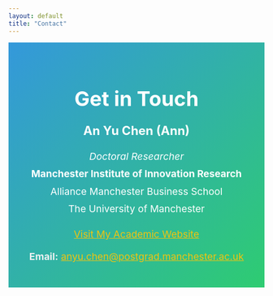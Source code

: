 ```yaml
---
layout: default
title: "Contact"
---
```


<div style="text-align: center; padding: 30px; background: linear-gradient(135deg, #3498db, #2ecc71); color: white;">
  <h1 style="font-size: 2.5rem; margin-bottom: 20px;">Get in Touch</h1>
  
  <p style="font-size: 1.5rem; margin-bottom: 10px;">
    <strong>An Yu Chen (Ann)</strong>
  </p>
  
  <p style="font-size: 1.2rem; line-height: 1.8;">
    <em>Doctoral Researcher</em><br>
    <span style="font-weight: bold;">Manchester Institute of Innovation Research</span><br>
    Alliance Manchester Business School<br>
    The University of Manchester
  </p>
  
  <p style="margin: 20px 0;">
    <a href="https://an-yu-chen.github.io/academic.website/" style="color: #f1c40f; font-size: 1.2rem; text-decoration: underline;">
      Visit My Academic Website
    </a>
  </p>
  
  <p style="font-size: 1.2rem; color: #ecf0f1;">
    <strong>Email:</strong> <a href="mailto:anyu.chen@postgrad.manchester.ac.uk" style="color: #f1c40f;">anyu.chen@postgrad.manchester.ac.uk</a>
  </p>
</div>

